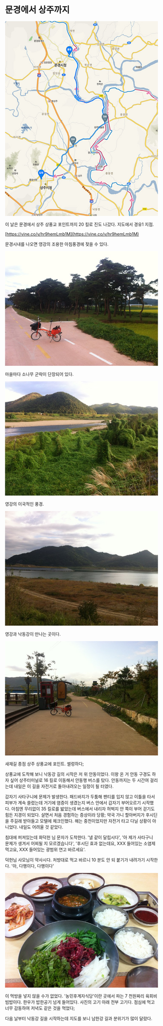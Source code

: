 # 문경에서 상주까지

![](maps/map-05.jpg)

이 날은 문경에서 상주 상풍교 포인트까지 20 킬로 진도 나갔다. 지도에서 경유1 지점.

[https://vine.co/v/hr9hemLmb1M](https://vine.co/v/hr9hemLmb1M)

문경시내를 나오면 영강의 조용한 아침풍경에 젖을 수 있다.

![](images/2013-09-26-06-42-36-720.jpg)

마을마다 소나무 군락이 단장되어 있다.

![](images/2013-09-26-07-28-27-720.jpg)

영강의 이국적인 풍경.

![](images/2013-09-26-07-42-50-720.jpg)

영강과 낙동강이 만나는 곳이다.

![](images/2013-09-26-08-07-09-720.jpg)

새재길 종점 상주 상풍교에 포인트. 썰렁하다;

상풍교에 도착해 보니 낙동강 길의 시작은 저 위 안동이었다.
이왕 온 거 안동 구경도 하자 싶어 상주터미널로 16 킬로 이동해서 안동행 버스를 탔다.
안동까지는 두 시간여 걸리는데 내일은 이 길을 자전거로 돌아내려오는 일정이 될 터였다.

갑자기 사타구니에 문제가 발생한다. 
패드바지가 두툼해 팬티를 입지 않고 이틀을 타서 피부가 계속 쓸렸는데
거기에 염증이 생겼는지 버스 안에서 갑자기 부어오르기 시작했다.
아침엔 무리없이 35 킬로를 밟았는데 버스에서 내리자 허벅지 안 쪽이 부어 걷기도 힘든 지경이 되었다.
살면서 처음 경험하는 증상이라 당황;
약국 가니 할아버지가 후시딘을 주길래 받아들고 모텔에 체크인했다.
해는 중천이었지만 자전거 타고 다닐 상황이 아니었다.
내일도 어려울 것 같았다.

침대에 퍼져있는데 화덕헌 님 문자가 도착한다.
'낼 같이 달립시다', '아 제가 사타구니 문제가 생겨서 어찌될 지 모르겠습니다', '후시딘 효과 없는데요, XXX 들어있는 소염제 먹고요, XXX 들어있는 광범위 연고 바르세요'.

덕헌님 사모님이 약사시다. 처방대로 먹고 바르니 10 분도 안 되 붙기가 내려가기 시작한다.
'아, 다행이다, 다행이다'

![](images/2013-09-26-13-51-37-720.jpg)

이 먹방을 넣지 않을 수가 없었다.
'농민후계자식당'이란 곳에서 파는 7 천원짜리 육회비빔밥이다.
한우가 밥한공기 넘게 들어있다. 사진의 고기 아래 전부 고기다. 점심에 먹고 너무 감동하여 저녁도 같은 것을 먹었다;

다음 날부터 낙동강 길을 시작하는데 지도를 보니 남한강 길과 분위기가 많이 달랐다.
